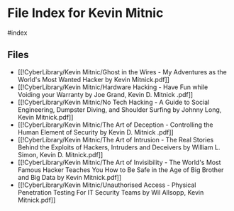 # File Index for Kevin Mitnic
#index

## Files

- [[!CyberLibrary/Kevin Mitnic/Ghost in the Wires - My Adventures as the World's Most Wanted Hacker by Kevin Mitnick.pdf]]
- [[!CyberLibrary/Kevin Mitnic/Hardware Hacking - Have Fun while Voiding your Warranty by Joe Grand, Kevin D. Mitnick .pdf]]
- [[!CyberLibrary/Kevin Mitnic/No Tech Hacking - A Guide to Social Engineering, Dumpster Diving, and Shoulder Surfing by Johnny Long, Kevin Mitnick.pdf]]
- [[!CyberLibrary/Kevin Mitnic/The Art of Deception - Controlling the Human Element of Security by Kevin D. Mitnick .pdf]]
- [[!CyberLibrary/Kevin Mitnic/The Art of Intrusion - The Real Stories Behind the Exploits of Hackers, Intruders and Deceivers by William L. Simon, Kevin D. Mitnick.pdf]]
- [[!CyberLibrary/Kevin Mitnic/The Art of Invisibility - The World's Most Famous Hacker Teaches You How to Be Safe in the Age of Big Brother and Big Data by Kevin Mitnick.pdf]]
- [[!CyberLibrary/Kevin Mitnic/Unauthorised Access - Physical Penetration Testing For IT Security Teams by Wil Allsopp, Kevin Mitnick.pdf]]
